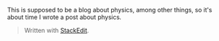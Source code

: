 This is supposed to be a blog about physics, among other things, so it's about time I wrote a post about physics.


> Written with [StackEdit](https://stackedit.io/).
<!--stackedit_data:
eyJoaXN0b3J5IjpbNjE1OTk2MDI5XX0=
-->